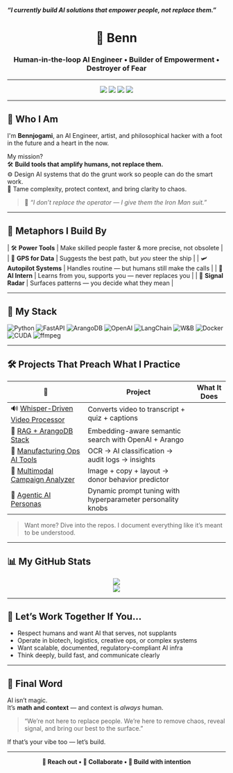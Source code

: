 ***“I currently build AI solutions that empower people, not replace them.”***

<h1 align="center">🧠 Benn</h1>
<h3 align="center">Human-in-the-loop AI Engineer • Builder of Empowerment • Destroyer of Fear</h3>

---

<p align="center">
  <img src="https://img.shields.io/badge/AI%20Engineer-Human%20Centered-blue?style=for-the-badge&logo=OpenAI&logoColor=white"/>
  <img src="https://img.shields.io/badge/Tech-Philosopher-yellow?style=for-the-badge"/>
  <img src="https://img.shields.io/badge/Biotech-Aware-green?style=for-the-badge&logo=dna&logoColor=white"/>
  <img src="https://img.shields.io/badge/Regulation%20Ready-21%20CFR%20Part%2011-red?style=for-the-badge"/>
</p>

---

## 🚀 Who I Am

I'm **Bennjogami**, an AI Engineer, artist, and philosophical hacker with a foot in the future and a heart in the now.

My mission?  
🛠️ **Build tools that amplify humans, not replace them.**  
⚙️ Design AI systems that do the grunt work so people can do the smart work.  
🎯 Tame complexity, protect context, and bring clarity to chaos.

> 🧘 *“I don’t replace the operator — I give them the Iron Man suit.”*

---

## 🧠 Metaphors I Build By

| 🛠️ **Power Tools**      | Make skilled people faster & more precise, not obsolete |
| 🧭 **GPS for Data**     | Suggests the best path, but *you* steer the ship        |
| 🛩️ **Autopilot Systems** | Handles routine — but humans still make the calls       |
| 🤖 **AI Intern**         | Learns from you, supports you — never replaces you       |
| 🧲 **Signal Radar**      | Surfaces patterns — you decide what they mean           |

---

## 🧰 My Stack

![Python](https://img.shields.io/badge/-Python-333333?style=flat&logo=python)
![FastAPI](https://img.shields.io/badge/-FastAPI-333333?style=flat&logo=fastapi)
![ArangoDB](https://img.shields.io/badge/-ArangoDB-333333?style=flat&logo=arangodb)
![OpenAI](https://img.shields.io/badge/-OpenAI-333333?style=flat&logo=openai)
![LangChain](https://img.shields.io/badge/-LangChain-333333?style=flat)
![W&B](https://img.shields.io/badge/-Weights%20&%20Biases-333333?style=flat&logo=weightsandbiases)
![Docker](https://img.shields.io/badge/-Docker-333333?style=flat&logo=docker)
![CUDA](https://img.shields.io/badge/-CUDA-333333?style=flat&logo=nvidia)
![ffmpeg](https://img.shields.io/badge/-FFmpeg-333333?style=flat&logo=ffmpeg)

---

## 🛠️ Projects That Preach What I Practice

| 🚧 | **Project** | **What It Does** |
|----|-------------|------------------|
| 🔊 [Whisper-Driven Video Processor](#) | Converts video to transcript + quiz + captions |
| 🧠 [RAG + ArangoDB Stack](#) | Embedding-aware semantic search with OpenAI + Arango |
| 🧬 [Manufacturing Ops AI Tools](#) | OCR → AI classification → audit logs → insights |
| 🎨 [Multimodal Campaign Analyzer](#) | Image + copy + layout → donor behavior predictor |
| 🤖 [Agentic AI Personas](#) | Dynamic prompt tuning with hyperparameter personality knobs |

> Want more? Dive into the repos. I document everything like it’s meant to be understood.

---

## 📊 My GitHub Stats

<p align="center">
  <img src="https://github-readme-stats.vercel.app/api?username=bennjogami&show_icons=true&theme=gruvbox&count_private=true" />
  <br/>
  <img src="https://github-readme-stats.vercel.app/api/top-langs/?username=bennjogami&layout=compact&theme=gruvbox" />
</p>

---

## 🤝 Let’s Work Together If You...

- Respect humans and want AI that serves, not supplants
- Operate in biotech, logistics, creative ops, or complex systems
- Want scalable, documented, regulatory-compliant AI infra
- Think deeply, build fast, and communicate clearly

---

## 🧘 Final Word

AI isn’t magic.  
It’s **math and context** — and context is *always* human.

> “We’re not here to replace people. We’re here to remove chaos, reveal signal, and bring our best to the surface.”

If that’s your vibe too — let’s build.

---

<p align="center">
  <strong>👋 Reach out • 🤖 Collaborate • 🧠 Build with intention</strong>
</p>
